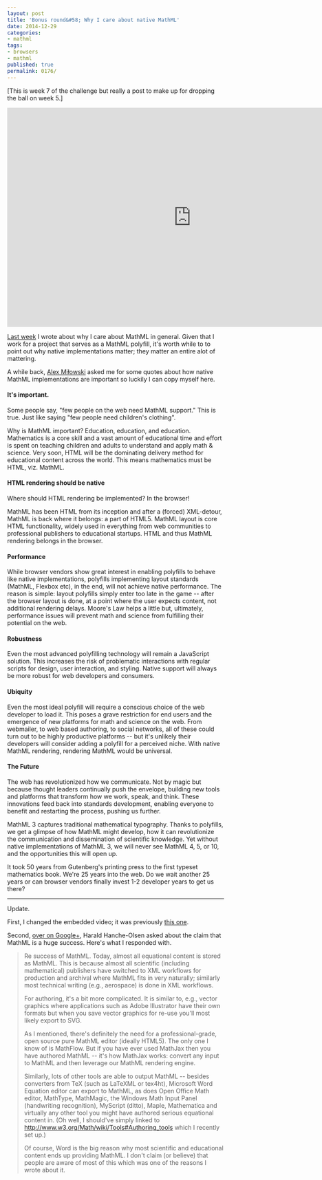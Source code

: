 ```yaml
---
layout: post
title: 'Bonus round&#58; Why I care about native MathML'
date: 2014-12-29
categories:
- mathml
tags:
- browsers
- mathml
published: true
permalink: 0176/
---
```


[This is week 7 of the challenge but really a post to make up for dropping the ball on week 5.]

<iframe width="854" height="510" src="https://www.youtube.com/embed/-uZL3qqDVK8" frameborder="0" allowfullscreen></iframe>

[Last week](/0175/) I wrote about why I care about MathML in general. Given that I work for a project that serves as a MathML polyfill, it's worth while to to point out why native implementations matter; they matter an entire alot of mattering.

A while back, [Alex Miłowski](http://www.milowski.com/) asked me for some quotes about how native MathML implementations are important so luckily I can copy myself here.

#### It's important.

Some people say, "few people on the web need MathML support." This is true. Just like saying "few people need children's clothing".

Why is MathML important? Education, education, and education. Mathematics is a core skill and a vast amount of educational time and effort is spent on teaching children and adults to understand and apply math & science. Very soon, HTML will be the dominating delivery method for educational content across the world. This means mathematics must be HTML, viz. MathML.

#### HTML rendering should be native

Where should HTML rendering be implemented? In the browser!

MathML has been HTML from its inception and after a (forced) XML-detour, MathML is back where it belongs: a part of HTML5. MathML layout is core HTML functionality, widely used in everything from web communities to professional publishers to educational startups. HTML and thus MathML rendering belongs in the browser.

#### Performance

While browser vendors show great interest in enabling polyfills to behave like native implementations, polyfills implementing layout standards (MathML, Flexbox etc), in the end, will not achieve native performance. The reason is simple: layout polyfills simply enter too late in the game -- after the browser layout is done, at a point where the user expects content, not additional rendering delays. Moore's Law helps a little but, ultimately, performance issues will prevent math and science from fulfilling their potential on the web.

#### Robustness

Even the most advanced polyfilling technology will remain a JavaScript solution. This increases the risk of problematic interactions with regular scripts for design, user interaction, and styling. Native support will always be more robust for web developers and consumers.

#### Ubiquity

Even the most ideal polyfill will require a conscious choice of the web developer to load it. This poses a grave restriction for end users and the emergence of new platforms for math and science on the web. From webmailer, to web based authoring, to social networks, all of these could turn out to be highly productive platforms -- but it's unlikely their developers will consider adding a polyfill for a perceived niche. With native MathML rendering, rendering MathML would be universal.

#### The Future

The web has revolutionized how we communicate. Not by magic but because thought leaders continually push the envelope, building new tools and platforms that transform how we work, speak, and think. These innovations feed back into standards development, enabling everyone to benefit and restarting the process, pushing us further.

MathML 3 captures traditional mathematical typography. Thanks to polyfills, we get a glimpse of how MathML might develop, how it can revolutionize the communication and dissemination of scientific knowledge. Yet without native implementations of MathML 3, we will never see MathML 4, 5, or 10, and the opportunities this will open up.

It took 50 years from Gutenberg's printing press to the first typeset mathematics book. We're 25 years into the web. Do we wait another 25 years or can browser vendors finally invest 1-2 developer years to get us there?

* * *

Update.

First, I changed the embedded video; it was previously [this one](https://www.youtube.com/watch?feature=player_detailpage&v=wHZHSt1CSgo#t=600).

Second, [over on Google+](https://plus.google.com/u/0/+PeterKrautzberger/posts/3zdytApQw6N), Harald Hanche-Olsen asked about the claim that MathML is a huge success. Here's what I responded with.

> Re success of MathML. Today, almost all equational content is stored as MathML. This is because almost all scientific (including mathematical) publishers have switched to XML workflows for production and archival where MathML fits in very naturally; similarly most technical writing (e.g., aerospace) is done in XML workflows.
>
> For authoring, it's a bit more complicated. It is similar to, e.g., vector graphics where applications such as Adobe Illustrator have their own formats but when you save vector graphics for re-use you'll most likely export to SVG.
>
> As I mentioned, there's definitely the need for a professional-grade, open source pure MathML editor (ideally HTML5). The only one I know of is MathFlow. But if you have ever used MathJax then you have authored MathML -- it's how MathJax works: convert any input to MathML and then leverage our MathML rendering engine.
>
> Similarly, lots of other tools are able to output MathML -- besides converters from TeX (such as LaTeXML or tex4ht), Microsoft Word Equation editor can export to MathML, as does Open Office Math editor, MathType, MathMagic, the Windows Math Input Panel (handwriting recognition), MyScript (ditto), Maple, Mathematica and virtually any other tool you might have authored serious equational content in. (Oh well, I should've simply linked to http://www.w3.org/Math/wiki/Tools#Authoring_tools which I recently set up.)
>
> Of course, Word is the big reason why most scientific and educational content ends up providing MathML. I don't claim (or believe) that people are aware of most of this which was one of the reasons I wrote about it.
